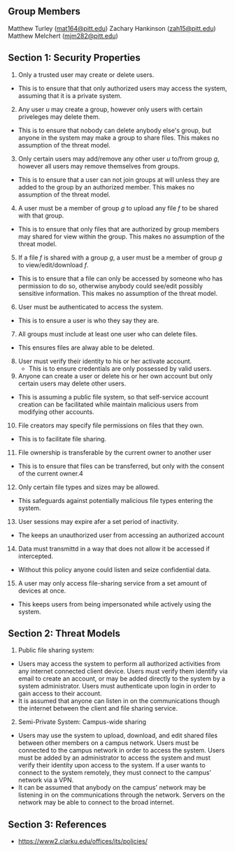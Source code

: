 ## Group Members
Matthew Turley (mat164@pitt.edu)
Zachary Hankinson (zah15@pitt.edu)
Matthew Melchert (mjm282@pitt.edu)

## Section 1: Security Properties
1. Only a trusted user may create or delete users. 
  * This is to ensure that that only authorized users may access the system, assuming that it is a private system.
2. Any user *u* may create a group, however only users with certain priveleges may delete them.
  * This is to ensure that nobody can delete anybody else's group, but anyone in the system may make a group to share files. This makes no assumption of the threat model. 
3. Only certain users may add/remove any other user *u* to/from group *g*, however all users may remove themselves from groups. 
  * This is to ensure that a user can not join groups at will unless they are added to the group by an authorized member. This makes no assumption of the threat model.
4. A user must be a member of group *g* to upload any file *f* to be shared with that group.
  * This is to ensure that only files that are authorized by group members may shared for view within the group. This makes no assumption of the threat model.
5. If a file *f* is shared with a group *g*, a user must be a member of group *g* to view/edit/download *f*.
  * This is to ensure that a file can only be accessed by someone who has permission to do so, otherwise anybody could see/edit possibly sensitive information. This makes no assumption of the threat model.
6. User must be authenticated to access the system.
  * This is to ensure a user is who they say they are. 
7. All groups must include at least one user who can delete files.
  * This ensures files are alway able to be deleted. 
8. User must verify their identity to his or her activate account.
   * This is to ensure credentials are only possessed by valid users.
9. Anyone can create a user or delete his or her own account but only certain users may delete other users.
  * This is assuming a public file system, so that self-service account creation can be facilitated while maintain malicious users from modifying other accounts.
10. File creators may specify file permissions on files that they own.
  * This is to facilitate file sharing.
11. File ownership is transferable by the current owner to another user
  * This is to ensure that files can be transferred, but only with the consent of the current owner.4
12. Only certain file types and sizes may be allowed. 
  * This safeguards against potentially malicious file types entering the system. 
13. User sessions may expire afer a set period of inactivity. 
  * The keeps an unauthorized user from accessing an authorized account
14. Data must transmittd in a way that does not allow it be accessed if intercepted. 
  * Without this policy anyone could listen and seize confidential data. 
15. A user may only access file-sharing service from a set amount of devices at once. 
  * This keeps users from being impersonated while actively using the system. 

## Section 2: Threat Models
1. Public file sharing system:
  * Users may access the system to perform all authorized activities from any internet connected client device. Users must verify them identify via email to create an account, or may be added directly to the system by a system administrator. Users must authenticate upon login in order to gain access to their account.
  * It is assumed that anyone can listen in on the communications though the internet between the client and file sharing service.
2. Semi-Private System: Campus-wide sharing
  * Users may use the system to upload, download, and edit shared files between other members on a campus network. Users must be connected to the campus network in order to access the system. Users must be added by an administrator to access the system and must verify their identity upon access to the system. If a user wants to connect to the system remotely, they must connect to the campus' network via a VPN. 
  * It can be assumed that anybody on the campus' network may be listening in on the communications through the network. Servers on the network may be able to connect to the broad internet. 


## Section 3: References
* https://www2.clarku.edu/offices/its/policies/
